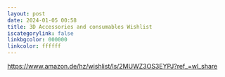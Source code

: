 ```yaml
---
layout: post
date: 2024-01-05 00:58
title: 3D Accessories and consumables Wishlist
iscategorylink: false
linkbgcolor: 000000
linkcolor: ffffff
---
```

https://www.amazon.de/hz/wishlist/ls/2MUWZ3OS3EYPJ?ref_=wl_share
